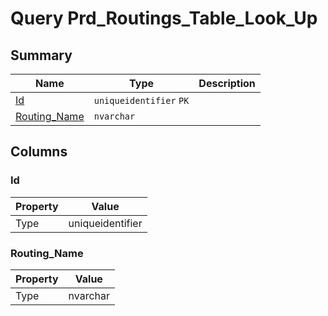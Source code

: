 # Query Prd_Routings_Table_Look_Up


## Summary

| Name | Type | Description |
| - | - | --- |
|[Id](#id)|`uniqueidentifier` `PK`||
|[Routing_Name](#routing_name)|`nvarchar` ||

## Columns

### Id

| Property | Value |
| - | - |
|Type|uniqueidentifier|

### Routing_Name

| Property | Value |
| - | - |
|Type|nvarchar|


